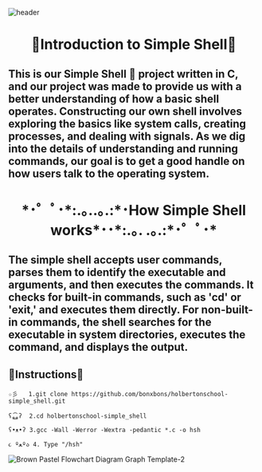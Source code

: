 
![header](https://capsule-render.vercel.app/api?type=cylinder&text=Jordan%20and%20Ivonne's%20Simple%20Shell&fontAlign=50&animation=blinking&fontSize=40&fontColor=FFFFFF)
<h1 align="center">
🌟Introduction to Simple Shell🌟
</h1>

## This is our Simple Shell 🐚 project written in C, and our project was made to provide us with a better understanding of how a basic shell operates. Constructing our own shell involves exploring the basics like system calls, creating processes, and dealing with signals. As we dig into the details of understanding and running commands, our goal is to get a good handle on how users talk to the operating system. 
<h1 align="center">
*･゜ﾟ･*:.｡..｡.:*･How Simple Shell works*･･*:.｡. .｡.:*･゜ﾟ･*
</h1>

## The simple shell accepts user commands, parses them to identify the executable and arguments, and then executes the commands. It checks for built-in commands, such as 'cd' or 'exit,' and executes them directly. For non-built-in commands, the shell searches for the executable in system directories, executes the command, and displays the output.

## 🌸Instructions🌸

```
☆彡   1.git clone https://github.com/bonxbons/holbertonschool-simple_shell.git

ʕ⁎̯͡⁎ʔ  2.cd holbertonschool-simple_shell

ʕ•ᴥ•ʔ 3.gcc -Wall -Werror -Wextra -pedantic *.c -o hsh

૮ ºﻌºა 4. Type "/hsh"
``` 

![Brown Pastel Flowchart Diagram Graph Template-2](https://github.com/bonxbons/holbertonschool-simple_shell/assets/144151209/554f0fe0-9890-46d6-ac7c-775051f27d2f)

